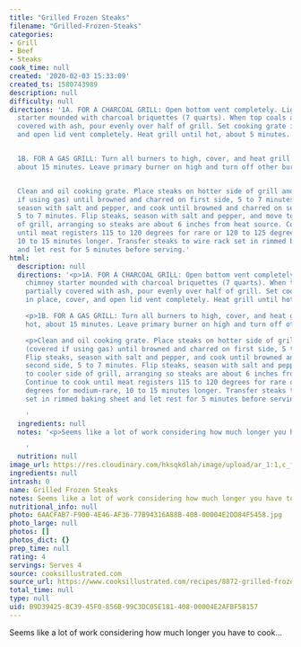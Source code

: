 ```yaml
---
title: "Grilled Frozen Steaks"
filename: "Grilled-Frozen-Steaks"
categories:
- Grill
- Beef
- Steaks
cook_time: null
created: '2020-02-03 15:33:09'
created_ts: 1580743989
description: null
difficulty: null
directions: '1A. FOR A CHARCOAL GRILL: Open bottom vent completely. Light large chimney
  starter mounded with charcoal briquettes (7 quarts). When top coals are partially
  covered with ash, pour evenly over half of grill. Set cooking grate in place, cover,
  and open lid vent completely. Heat grill until hot, about 5 minutes.


  1B. FOR A GAS GRILL: Turn all burners to high, cover, and heat grill until hot,
  about 15 minutes. Leave primary burner on high and turn off other burner(s).


  Clean and oil cooking grate. Place steaks on hotter side of grill and cook (covered
  if using gas) until browned and charred on first side, 5 to 7 minutes. Flip steaks,
  season with salt and pepper, and cook until browned and charred on second side,
  5 to 7 minutes. Flip steaks, season with salt and pepper, and move to cooler side
  of grill, arranging so steaks are about 6 inches from heat source. Continue to cook
  until meat registers 115 to 120 degrees for rare or 120 to 125 degrees for medium-rare,
  10 to 15 minutes longer. Transfer steaks to wire rack set in rimmed baking sheet
  and let rest for 5 minutes before serving.'
html:
  description: null
  directions: '<p>1A. FOR A CHARCOAL GRILL: Open bottom vent completely. Light large
    chimney starter mounded with charcoal briquettes (7 quarts). When top coals are
    partially covered with ash, pour evenly over half of grill. Set cooking grate
    in place, cover, and open lid vent completely. Heat grill until hot, about 5 minutes.</p>

    <p>1B. FOR A GAS GRILL: Turn all burners to high, cover, and heat grill until
    hot, about 15 minutes. Leave primary burner on high and turn off other burner(s).</p>

    <p>Clean and oil cooking grate. Place steaks on hotter side of grill and cook
    (covered if using gas) until browned and charred on first side, 5 to 7 minutes.
    Flip steaks, season with salt and pepper, and cook until browned and charred on
    second side, 5 to 7 minutes. Flip steaks, season with salt and pepper, and move
    to cooler side of grill, arranging so steaks are about 6 inches from heat source.
    Continue to cook until meat registers 115 to 120 degrees for rare or 120 to 125
    degrees for medium-rare, 10 to 15 minutes longer. Transfer steaks to wire rack
    set in rimmed baking sheet and let rest for 5 minutes before serving.</p>

    '
  ingredients: null
  notes: '<p>Seems like a lot of work considering how much longer you have to cook...</p>

    '
  nutrition: null
image_url: https://res.cloudinary.com/hksqkdlah/image/upload/ar_1:1,c_fill,dpr_2.0,f_auto,fl_lossy.progressive.strip_profile,g_faces:auto,q_auto:low,w_344/30290_sfs-spur-of-the-moment-steak-21
ingredients: null
intrash: 0
name: Grilled Frozen Steaks
notes: Seems like a lot of work considering how much longer you have to cook...
nutritional_info: null
photo: 6AACFAB7-F900-4E46-AF36-77B94316A88B-408-00004E2DD84F5458.jpg
photo_large: null
photos: []
photos_dict: {}
prep_time: null
rating: 4
servings: Serves 4
source: cooksillustrated.com
source_url: https://www.cooksillustrated.com/recipes/8872-grilled-frozen-steaks
total_time: null
type: null
uid: B9D39425-8C39-45F0-856B-99C3DC05E181-408-00004E2AFBF58157
---
```

Seems like a lot of work considering how much longer you have to cook...
